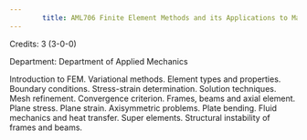 ```yaml
---
        title: AML706 Finite Element Methods and its Applications to Marine Structures
---
```

Credits: 3 (3-0-0)

Department: Department of Applied Mechanics

Introduction to FEM. Variational methods. Element types and properties. Boundary conditions. Stress-strain determination. Solution techniques. Mesh refinement. Convergence criterion. Frames, beams and axial element. Plane stress. Plane strain. Axisymmetric problems. Plate bending. Fluid mechanics and heat transfer. Super elements. Structural instability of frames and beams.